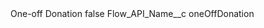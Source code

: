 <?xml version="1.0" encoding="UTF-8"?>
<CustomMetadata xmlns="http://soap.sforce.com/2006/04/metadata" xmlns:xsi="http://www.w3.org/2001/XMLSchema-instance" xmlns:xsd="http://www.w3.org/2001/XMLSchema">
    <label>One-off Donation</label>
    <protected>false</protected>
    <values>
        <field>Flow_API_Name__c</field>
        <value xsi:type="xsd:string">oneOffDonation</value>
    </values>
</CustomMetadata>
